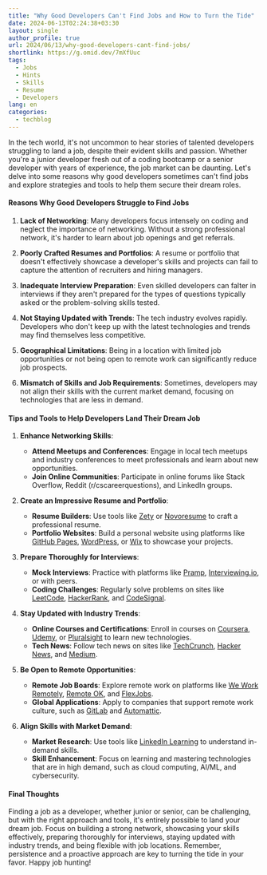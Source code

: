 ```yaml
---
title: "Why Good Developers Can't Find Jobs and How to Turn the Tide"
date: 2024-06-13T02:24:38+03:30
layout: single
author_profile: true
url: 2024/06/13/why-good-developers-cant-find-jobs/
shortlink: https://g.omid.dev/7mXfUuc
tags:
  - Jobs
  - Hints
  - Skills
  - Resume
  - Developers
lang: en
categories: 
  - techblog
---
```

In the tech world, it's not uncommon to hear stories of talented developers struggling to land a job, despite their evident skills and passion. Whether you're a junior developer fresh out of a coding bootcamp or a senior developer with years of experience, the job market can be daunting. Let's delve into some reasons why good developers sometimes can't find jobs and explore strategies and tools to help them secure their dream roles.

#### Reasons Why Good Developers Struggle to Find Jobs

1. **Lack of Networking**: Many developers focus intensely on coding and neglect the importance of networking. Without a strong professional network, it's harder to learn about job openings and get referrals.
  
2. **Poorly Crafted Resumes and Portfolios**: A resume or portfolio that doesn't effectively showcase a developer's skills and projects can fail to capture the attention of recruiters and hiring managers.

3. **Inadequate Interview Preparation**: Even skilled developers can falter in interviews if they aren't prepared for the types of questions typically asked or the problem-solving skills tested.

4. **Not Staying Updated with Trends**: The tech industry evolves rapidly. Developers who don't keep up with the latest technologies and trends may find themselves less competitive.

5. **Geographical Limitations**: Being in a location with limited job opportunities or not being open to remote work can significantly reduce job prospects.

6. **Mismatch of Skills and Job Requirements**: Sometimes, developers may not align their skills with the current market demand, focusing on technologies that are less in demand.

#### Tips and Tools to Help Developers Land Their Dream Job

1. **Enhance Networking Skills**:
   - **Attend Meetups and Conferences**: Engage in local tech meetups and industry conferences to meet professionals and learn about new opportunities.
   - **Join Online Communities**: Participate in online forums like Stack Overflow, Reddit (r/cscareerquestions), and LinkedIn groups.

2. **Create an Impressive Resume and Portfolio**:
   - **Resume Builders**: Use tools like [Zety](https://zety.com/) or [Novoresume](https://novoresume.com/) to craft a professional resume.
   - **Portfolio Websites**: Build a personal website using platforms like [GitHub Pages](https://pages.github.com/), [WordPress](https://wordpress.com/), or [Wix](https://www.wix.com/) to showcase your projects.

3. **Prepare Thoroughly for Interviews**:
   - **Mock Interviews**: Practice with platforms like [Pramp](https://www.pramp.com/), [Interviewing.io](https://interviewing.io/), or with peers.
   - **Coding Challenges**: Regularly solve problems on sites like [LeetCode](https://leetcode.com/), [HackerRank](https://www.hackerrank.com/), and [CodeSignal](https://codesignal.com/).

4. **Stay Updated with Industry Trends**:
   - **Online Courses and Certifications**: Enroll in courses on [Coursera](https://www.coursera.org/), [Udemy](https://www.udemy.com/), or [Pluralsight](https://www.pluralsight.com/) to learn new technologies.
   - **Tech News**: Follow tech news on sites like [TechCrunch](https://techcrunch.com/), [Hacker News](https://news.ycombinator.com/), and [Medium](https://medium.com/).

5. **Be Open to Remote Opportunities**:
   - **Remote Job Boards**: Explore remote work on platforms like [We Work Remotely](https://weworkremotely.com/), [Remote OK](https://remoteok.io/), and [FlexJobs](https://www.flexjobs.com/).
   - **Global Applications**: Apply to companies that support remote work culture, such as [GitLab](https://about.gitlab.com/jobs/) and [Automattic](https://automattic.com/work-with-us/).

6. **Align Skills with Market Demand**:
   - **Market Research**: Use tools like [LinkedIn Learning](https://www.linkedin.com/learning/) to understand in-demand skills.
   - **Skill Enhancement**: Focus on learning and mastering technologies that are in high demand, such as cloud computing, AI/ML, and cybersecurity.

#### Final Thoughts

Finding a job as a developer, whether junior or senior, can be challenging, but with the right approach and tools, it's entirely possible to land your dream job. Focus on building a strong network, showcasing your skills effectively, preparing thoroughly for interviews, staying updated with industry trends, and being flexible with job locations. Remember, persistence and a proactive approach are key to turning the tide in your favor. Happy job hunting!
